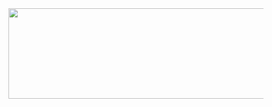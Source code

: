 
<a href="https://github.com/devxb/gitanimals">
  <img
    src="https://render.gitanimals.org/lines/pahaeint"
    width="600"
    height="180"
  />
</a>
  
